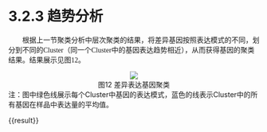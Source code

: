 # 3.2.3 趋势分析

<font face="微软雅黑" >&emsp;&emsp;根据上一节聚类分析中层次聚类的结果，将差异基因按照表达模式的不同，划分到不同的Cluster（同一个Cluster中的基因表达趋势相近），从而获得基因的聚类结果。结果展示见图12。</font><br />

<center><img src='../asset/mfuzz.png'></center>


<center>图12 差异表达基因聚类</center>
注：图中绿色线展示每个Cluster中基因的表达模式，蓝色的线表示Cluster中的所有基因在样品中表达量的平均值。

{{result}}